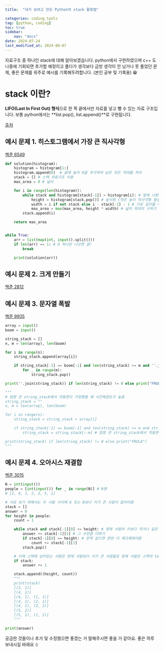 ```yaml
---
title:  "내가 보려고 만든 Python의 stack 활용법" 

categories: coding_tools
tag: [python, coding]
toc: true
sidebar:
    nav: "docs"
date: 2024-07-24
last_modified_at: 2024-08-07
---
```


자료구조 중 하나인 stack에 대해 알아보겠습니다. python에서 구현하였으며 c++ 도 나중에 기회되면 추가할 예정이고 풀다가 생각보다 금방 생각이 안 났거나 못 풀었던 문제, 좋은 문제를 위주로 예시를 기록해두려합니다.  (본인 공부 및 기록용) 😁

# stack 이란?
**LIFO(Last In First Out) 형식**으로 한 쪽 끝에서만 자료를 넣고 뺄 수 있는 자료 구조입니다. 보통 python에서는 **list.pop(), list.append()**로 구현됩니다.

[출처](https://ko.wikipedia.org/wiki/%EC%8A%A4%ED%83%9D)

## 예시 문제 1. 히스토그램에서 가장 큰 직사각형 

[백준 6549](https://www.acmicpc.net/problem/6549)

```python
def solution(histogram):
    histogram = histogram[1:]
    histogram.append(0)  # 끝에 높이 0을 추가하여 남은 모든 막대를 처리
    stack = [] # 스택 자료구조 이용
    max_area = 0 # 넓이

    for i in range(len(histogram)):
        while stack and histogram[stack[-1]] > histogram[i]: # 앞에 나왔던 직사각형들 중 에 지금 보고 있는 직사각형보다 큰 애들 기준으로
            height = histogram[stack.pop()] # 높이와 (작은 놈이 직사각형 형성함)
            width = i if not stack else i - stack[-1] - 1 # 가로 길이를 측정하여
            max_area = max(max_area, height * width) # 넓이 최대치 구하기
        stack.append(i)

    return max_area


while True:
    arr = list(map(int, input().split()))
    if len(arr) == 1: # 0 하나만 나오면 끝!
        break

    print(solution(arr))
```

## 예시 문제 2. 크게 만들기

[백준 2812](https://www.acmicpc.net/problem/2812)


## 예시 문제 3. 문자열 폭발

[백준 9935](https://www.acmicpc.net/problem/9935)

```python
array = input()
boom = input()

string_stack = []
n, m = len(array), len(boom)

for i in range(n):
    string_stack.append(array[i])

    if string_stack[-1] == boom[-1] and len(string_stack) >= m and ''.join(string_stack[-m:]) == boom:
        for _ in range(m):
            string_stack.pop()

print(''.join(string_stack)) if len(string_stack) != 0 else print("FRULA")

"""
# 엄청 큰 string_stack에서 작동한다 가정했을 때 시간복잡도가 높음
string_stack = ""
n, m = len(array), len(boom)

for i in range(n):
    string_stack = string_stack + array[i]

    if string_stack[-1] == boom[-1] and len(string_stack) >= m and string_stack[-m:] == boom:
        string_stack = string_stack[:-m] # 엄청 큰 string_stack에서 작동한다 가정했을 때 시간복잡도가 높음

print(string_stack) if len(string_stack) != 0 else print("FRULA")
"""
```

## 예시 문제 4. 오아시스 재결합

[백준 3015](https://www.acmicpc.net/problem/3015)

```python
N = int(input())
people = [int(input()) for _ in range(N)] # N명
# [2, 4, 1, 2, 2, 5, 1]

# 서로 보기 위해서는 두 사람 사이에 A 또는 B보다 키가 큰 사람이 없어야함
stack = []
answer = 0
for height in people:
    count = 1

    while stack and stack[-1][0] <= height: # 현재 사람의 키보다 작거나 같은 키를 가진 모든 사람을 스택에서 제거
        answer += stack[-1][1] # 그 수만큼 더하기
        if stack[-1][0] == height: # 만약 같으면 한번 더 체크해줘야함
            count += stack[-1][1]
        stack.pop()

    # 이제 스택에 남아있는 사람은 현재 사람보다 키가 큰 사람들로 현재 사람은 스택의 top과 볼 수 있음
    if stack:
        answer += 1

    stack.append((height, count))
    """
    print(stack)
    [(2, 1)]
    [(4, 1)]
    [(4, 1), (1, 1)]
    [(4, 1), (2, 1)]
    [(4, 1), (2, 2)]
    [(5, 1)]
    [(5, 1), (1, 1)]
    """

print(answer)
```



궁금한 것들이나 추가 및 수정했으면 좋겠는 거 말해주시면 좋을 거 같아요.
좋은 하루 보내시길 바래요 :)